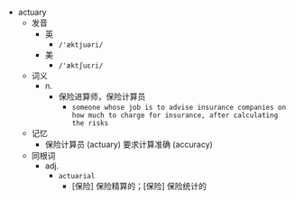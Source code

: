 - actuary
  - 发音
    - 英
      - `/'æktjuəri/`
    - 美
      - `/'æktʃuɛri/`
  - 词义
    - n.
      - 保险进算师，保险计算员
        - `someone whose job is to advise insurance companies on how much to charge for insurance, after calculating the risks`
  - 记忆
    - 保险计算员 (actuary) 要求计算准确 (accuracy)
  - 同根词
    - adj.
      - `actuarial`
        - [保险] 保险精算的；[保险] 保险统计的
